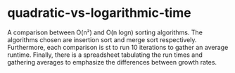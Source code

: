# quadratic-vs-logarithmic-time
A comparison between O(n²) and O(n logn) sorting algorithms. The algorithms chosen are insertion sort and merge sort respectively. Furthermore, each comparison is st to run 10 iterations to gather an average runtime. Finally, there is a spreadsheet tabulating the run times and gathering averages to emphasize the differences between growth rates.
